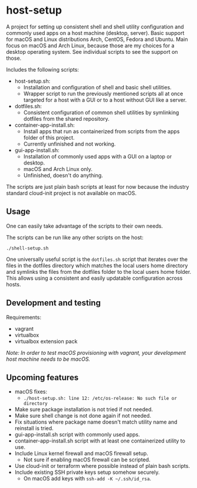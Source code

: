 # host-setup
A project for setting up consistent shell and shell utility configuration and commonly used apps on a host machine (desktop, server). Basic support for macOS and Linux distributions Arch, CentOS, Fedora and Ubuntu. Main focus on macOS and Arch Linux, because those are my choices for a desktop operating system. See individual scripts to see the support on those.

Includes the following scripts:
- host-setup.sh:
  - Installation and configuration of shell and basic shell utilities.
  - Wrapper script to run the previously mentioned scripts all at once targeted for a host with a GUI or to a host without GUI like a server.
- dotfiles.sh:
  - Consistent configuration of common shell utilities by symlinking dotfiles from the shared repository.
- container-app-install.sh:
  - Install apps that run as containerized from scripts from the apps folder of this project.
  - Currently unfinished and not working.
- gui-app-install.sh:
  - Installation of commonly used apps with a GUI on a laptop or desktop.
  - macOS and Arch Linux only.
  - Unfinished, doesn't do anything.

The scripts are just plain bash scripts at least for now because the industry standard cloud-init project is not available on macOS.

## Usage
One can easily take advantage of the scripts to their own needs.

The scripts can be run like any other scripts on the host:
~~~
./shell-setup.sh
~~~

One universally useful script is the `dotfiles.sh` script that iterates over the files in the dotfiles directory which matches the local users home directory and symlinks the files from the dotfiles folder to the local users home folder. This allows using a consistent and easily updatable configuration across hosts.

## Development and testing
Requirements:
- vagrant
- virtualbox
- virtualbox extension pack

*Note: In order to test macOS provisioning with vagrant, your development host machine needs to be macOS.*

## Upcoming features
- macOS fixes:
  - `./host-setup.sh: line 12: /etc/os-release: No such file or directory`
- Make sure package installation is not tried if not needed.
- Make sure shell change is not done again if not needed.
- Fix situations where package name doesn't match utility name and reinstall is tried.
- gui-app-install.sh script with commonly used apps.
- container-app-install.sh script with at least one containerized utility to use.
- Include Linux kernel firewall and macOS firewall setup.
  - Not sure if enabling macOS firewall can be scripted.
- Use cloud-init or terraform where possible instead of plain bash scripts.
- Include existing SSH private keys setup somehow securely.
  - On macOS add keys with `ssh-add -K ~/.ssh/id_rsa`.
